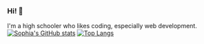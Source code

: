 ### Hi! 👋
I'm a high schooler who likes coding, especially web development. 
[![Sophia's GitHub stats](https://github-readme-stats.vercel.app/api?username=syz16)](https://github.com/anuraghazra/github-readme-stats)
[![Top Langs](https://github-readme-stats.vercel.app/api/top-langs/?username=syz16)](https://github.com/anuraghazra/github-readme-stats)

<!--
**syz16/syz16** is a ✨ _special_ ✨ repository because its `README.md` (this file) appears on your GitHub profile.

Here are some ideas to get you started:

- 🔭 I’m currently working on ...
- 🌱 I’m currently learning ...
- 👯 I’m looking to collaborate on ...
- 🤔 I’m looking for help with ...
- 💬 Ask me about ...
- 📫 How to reach me: ...
- 😄 Pronouns: ...
- ⚡ Fun fact: ...
-->
